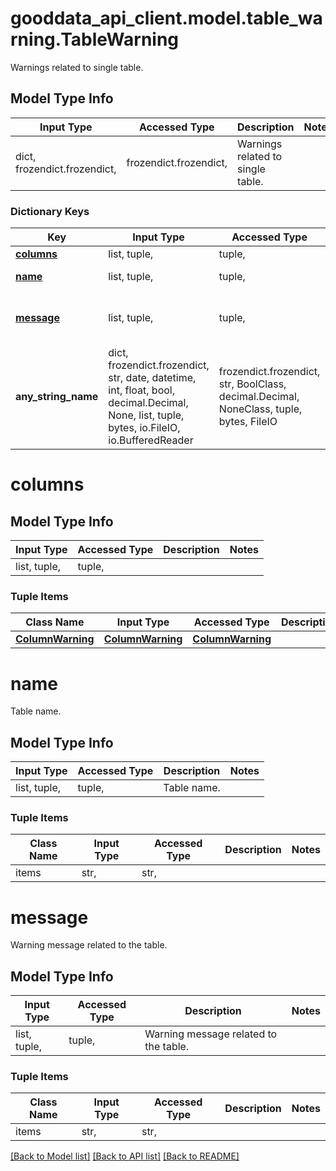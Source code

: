 # gooddata_api_client.model.table_warning.TableWarning

Warnings related to single table.

## Model Type Info
Input Type | Accessed Type | Description | Notes
------------ | ------------- | ------------- | -------------
dict, frozendict.frozendict,  | frozendict.frozendict,  | Warnings related to single table. | 

### Dictionary Keys
Key | Input Type | Accessed Type | Description | Notes
------------ | ------------- | ------------- | ------------- | -------------
**[columns](#columns)** | list, tuple,  | tuple,  |  | 
**[name](#name)** | list, tuple,  | tuple,  | Table name. | 
**[message](#message)** | list, tuple,  | tuple,  | Warning message related to the table. | [optional] 
**any_string_name** | dict, frozendict.frozendict, str, date, datetime, int, float, bool, decimal.Decimal, None, list, tuple, bytes, io.FileIO, io.BufferedReader | frozendict.frozendict, str, BoolClass, decimal.Decimal, NoneClass, tuple, bytes, FileIO | any string name can be used but the value must be the correct type | [optional]

# columns

## Model Type Info
Input Type | Accessed Type | Description | Notes
------------ | ------------- | ------------- | -------------
list, tuple,  | tuple,  |  | 

### Tuple Items
Class Name | Input Type | Accessed Type | Description | Notes
------------- | ------------- | ------------- | ------------- | -------------
[**ColumnWarning**](ColumnWarning.md) | [**ColumnWarning**](ColumnWarning.md) | [**ColumnWarning**](ColumnWarning.md) |  | 

# name

Table name.

## Model Type Info
Input Type | Accessed Type | Description | Notes
------------ | ------------- | ------------- | -------------
list, tuple,  | tuple,  | Table name. | 

### Tuple Items
Class Name | Input Type | Accessed Type | Description | Notes
------------- | ------------- | ------------- | ------------- | -------------
items | str,  | str,  |  | 

# message

Warning message related to the table.

## Model Type Info
Input Type | Accessed Type | Description | Notes
------------ | ------------- | ------------- | -------------
list, tuple,  | tuple,  | Warning message related to the table. | 

### Tuple Items
Class Name | Input Type | Accessed Type | Description | Notes
------------- | ------------- | ------------- | ------------- | -------------
items | str,  | str,  |  | 

[[Back to Model list]](../../README.md#documentation-for-models) [[Back to API list]](../../README.md#documentation-for-api-endpoints) [[Back to README]](../../README.md)

